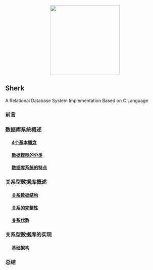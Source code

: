 
<div align="center">

<img width="220px" src="https://github.com/Lvsi-China/Sherk/raw/master/extra/image/sherk.jpeg">

</div>

## Sherk
A Relational Database System Implementation Based on C Language

### 前言

### 数据库系统概述

#### &nbsp;&nbsp;&nbsp;&nbsp;&nbsp; [4个基本概念](https://note.youdao.com/)
#### &nbsp;&nbsp;&nbsp;&nbsp;&nbsp; [数据模型的分类](https://note.youdao.com/)
#### &nbsp;&nbsp;&nbsp;&nbsp;&nbsp; [数据库系统的特点](https://note.youdao.com/)


### 关系型数据库概述

#### &nbsp;&nbsp;&nbsp;&nbsp;&nbsp; [关系数据结构](https://note.youdao.com/)
#### &nbsp;&nbsp;&nbsp;&nbsp;&nbsp; [关系的完整性](https://note.youdao.com/)
#### &nbsp;&nbsp;&nbsp;&nbsp;&nbsp; [关系代数](https://note.youdao.com/)


### 关系型数据库的实现
#### &nbsp;&nbsp;&nbsp;&nbsp;&nbsp; [基础架构](https://note.youdao.com/)

### 总结
